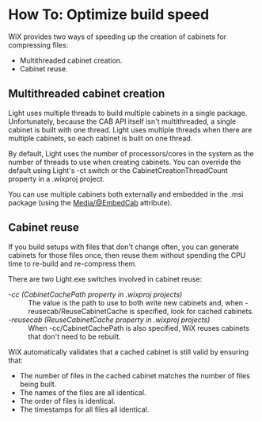 # How To: Optimize build speed

WiX provides two ways of speeding up the creation of cabinets for compressing files:

* Multithreaded cabinet creation.
* Cabinet reuse.

## Multithreaded cabinet creation

Light uses multiple threads to build multiple cabinets in a single package. Unfortunately, because the CAB API itself isn&apos;t multithreaded, a single cabinet is built with one thread. Light uses multiple threads when there are multiple cabinets, so each cabinet is built on one thread.

By default, Light uses the number of processors/cores in the system as the number of threads to use when creating cabinets. You can override the default using Light&apos;s -ct switch or the CabinetCreationThreadCount property in a .wixproj project.

You can use multiple cabinets both externally and embedded in the .msi package (using the [Media/@EmbedCab](../../xsd/wix/media.md) attribute).

## Cabinet reuse

If you build setups with files that don&apos;t change often, you can generate cabinets for those files once, then reuse them without spending the CPU time to re-build and re-compress them.

There are two Light.exe switches involved in cabinet reuse:

<dl>
  <dt><dfn>-cc (CabinetCachePath property in .wixproj projects)</dfn><dd>The value is the path to use to both write new cabinets and, when -reusecab/ReuseCabinetCache is specified, look for cached cabinets.</dd></dt>
  <dt><dfn>-reusecab (ReuseCabinetCache property in .wixproj projects)</dfn><dd>When -cc/CabinetCachePath is also specified, WiX reuses cabinets that don&apos;t need to be rebuilt.</dd></dt>
</dl>

WiX automatically validates that a cached cabinet is still valid by ensuring that:

* The number of files in the cached cabinet matches the number of files being built.
* The names of the files are all identical.
* The order of files is identical.
* The timestamps for all files all identical.
